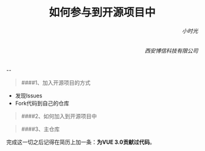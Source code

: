 <h1><center>如何参与到开源项目中</center></h1>

<h6 align='right'>小时光</h6>
<h6  align='right'>西安博信科技有限公司</h6> 
--

> ####1、加入开源项目的方式

* 发现Issues
* Fork代码到自己的仓库
 
> ####2、如何加入到开源项目中

> ####3、主仓库

完成这一切之后记得在简历上加一条：**为VUE 3.0贡献过代码**。